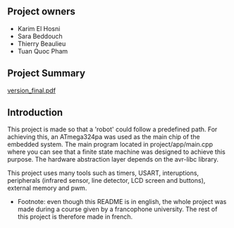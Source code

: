 ## Project owners

- Karim El Hosni
- Sara Beddouch
- Thierry Beaulieu
- Tuan Quoc Pham

## Project Summary

[version_final.pdf](https://github.com/ThierryBeaulieu/EMBEDDED_SYSTEM_FSM/files/10270676/version_final.pdf)

## Introduction

This project is made so that a 'robot' could follow a predefined path. For achieving this, an ATmega324pa was used as the main chip of the embedded system. The main program located in project/app/main.cpp where you can see that a finite state machine was designed to achieve this purpose. The hardware abstraction layer depends on the avr-libc library.

This project uses many tools such as timers, USART, interuptions, peripherals (infrared sensor, line detector, LCD screen and buttons), external memory and pwm.

- Footnote: even though this README is in english, the whole project was made during a course given by a francophone university. The rest of this project is therefore made in french.

